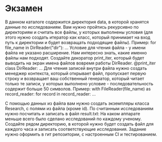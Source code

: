 # Экзамен
В данном каталоге содержится директория data, в которой хранятся данные по исследованиям. 
Вам нужно пройтись рекурсивно по директориям и считать все файлы, у которых выполнены условия (для этого нужно создать 
итератор как класс, который принимает на вход путь к директории и будет возвращать подходящие файлы). 
Пример:
for file_name in DirReader("dir"):
    ...
Условие для чтения файла - у имени файла не указано расширение. 
Нам интересно знать, какие именно файлы нам подходят. Создайте декоратор print_iter, который будет выводить на экран имена файлов 
вовремя работы DirReader.
@print_iter
class DirReader:
    ...
Для чтения записей внутри файла нужно создать менеджер контекста, который открывает файл, 
пропускает первую строку и возвращает ваш собственный генератор, который читает только те записи, 
у которых выполнено условие - последовательность содержит больше 50 символов.
Пример:
with FileReader(file_name) as record_reader:
    for record in record_reader:
        ...   

С помощью данных из файла вам нужно создать экземпляры класса Research, с полями из файла (кроме id). 
По считанным исследованиям нужно посчитать и записать в файл result.txt: На каком аппарате меньше всего было сделано исследований по каждому ученому.
Создайте рядом директорию, в которой нужно будет создать файл для каждого часа и записать соответствующие
исследования.
Задание нужно оформить в гит репозитории, с настроенным CI и тестированием.
